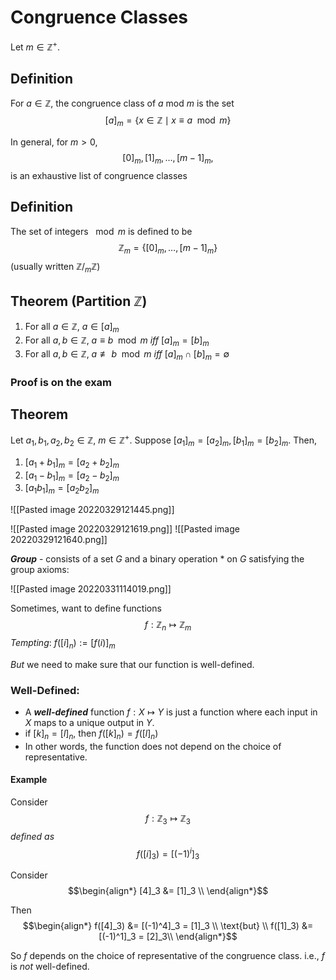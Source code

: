 # Congruence Classes
Let $m \in \mathbb Z^+$.

## Definition
For $a \in \mathbb Z$, the congruence class of $a$ mod $m$ is the set 
$$[a]_m = \{ x \in \mathbb Z \mid x \equiv a \mod m \}$$

In general, for $m > 0$,
$$[0]_m, [1]_m, \dots, [m-1]_m,$$
is an exhaustive list of congruence classes

## Definition
The set of integers $\mod m$ is defined to be
$$\mathbb Z_m = \{ [0]_m, \dots, [m-1]_m \}$$
(usually written $\mathbb Z / _m \mathbb Z$)

## Theorem (Partition $\mathbb Z$)
1. For all $a \in \mathbb Z$, $a \in [a]_m$
2. For all $a, b \in \mathbb Z$, $a \equiv b \mod m$ *iff* $[a]_m = [b]_m$
3. For all $a, b \in \mathbb Z$, $a \not\equiv b \mod m$ *iff* $[a]_m \cap [b]_m = \emptyset$

### Proof is on the exam

## Theorem
Let $a_1, b_1, a_2, b_2 \in \mathbb Z$, $m \in \mathbb Z^+$. Suppose $[a_1]_m = [a_2]_m, [b_1]_m = [b_2]_m$. Then,
1. $[a_1 + b_1]_m = [a_2 + b_2]_m$
2. $[a_1 - b_1]_m = [a_2 - b_2]_m$
3. $[a_1 b_1]_m = [a_2 b_2]_m$

![[Pasted image 20220329121445.png]]

![[Pasted image 20220329121619.png]]
![[Pasted image 20220329121640.png]]

***Group*** - consists of a set $G$ and a binary operation $*$ on $G$ satisfying the group axioms:

![[Pasted image 20220331114019.png]]

Sometimes, want to define functions
$$f : \mathbb Z_n \mapsto \mathbb Z_m$$
*Tempting*: $f([i]_n) := [f(i)]_m$

*But* we need to make sure that our function is well-defined.

### Well-Defined:
- A ***well-defined*** function $f : X \mapsto Y$ is just a function where each input in $X$ maps to a unique output in $Y$.
- if $[k]_n = [l]_n$, then $f([k]_n) = f([l]_n)$
- In other words, the function does not depend on the choice of representative.

#### Example
Consider
$$f : \mathbb Z_3 \mapsto \mathbb Z_3$$
*defined as*
$$f([i]_3) = [(-1)^i]_3 \tag{$[-1]_3 = [2]_3$}$$

Consider
$$\begin{align*}
	[4]_3 &= [1]_3 \\
\end{align*}$$

Then
$$\begin{align*}
	f([4]_3) &= [(-1)^4]_3 = [1]_3 \\
	\text{but} \\
	f([1]_3) &= [(-1)^1]_3 = [2]_3\\
\end{align*}$$

So $f$ depends on the choice of representative of the congruence class.
i.e., $f$ is *not* well-defined.